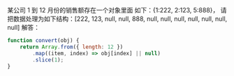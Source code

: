 某公司 1 到 12 月份的销售额存在一个对象里面 
如下：{1:222, 2:123, 5:888}， 请把数据处理为如下结构：[222, 123, null, null, 888, null, null, null, null, null, null, null]
解答： 
```js
function convert(obj) { 
    return Array.from({ length: 12 })
        .map((item, index) => obj[index] || null)
        .slice(1);
}
```

